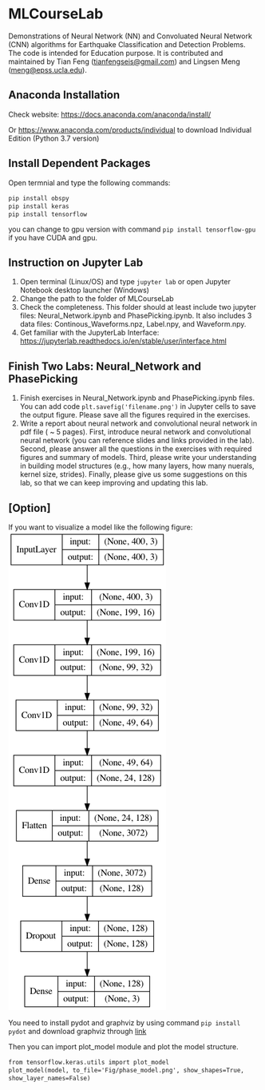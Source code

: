 # MLCourseLab

Demonstrations of Neural Network (NN) and Convoluated Neural Network (CNN) algorithms for Earthquake Classification and Detection Problems. 
The code is intended for Education purpose. It is contributed and maintained by Tian Feng (tianfengseis@gmail.com) and Lingsen Meng (meng@epss.ucla.edu). 
 
## Anaconda Installation
Check website: https://docs.anaconda.com/anaconda/install/

Or  https://www.anaconda.com/products/individual to download Individual Edition (Python 3.7 version)

## Install Dependent Packages
Open termnial and type the following commands:
```
pip install obspy
pip install keras
pip install tensorflow
```
you can change to gpu version with command `pip install tensorflow-gpu` if you have CUDA and gpu.

## Instruction on Jupyter Lab

1) Open terminal (Linux/OS) and type `jupyter lab` or open Jupyter Notebook desktop launcher (Windows)
2) Change the path to the folder of MLCourseLab
3) Check the completeness. This folder should at least include two jupyter files: Neural_Network.ipynb and PhasePicking.ipynb. It also includes 3 data files: Continous_Waveforms.npz, Label.npy, and Waveform.npy. 
4) Get familiar with the JupyterLab Interface: https://jupyterlab.readthedocs.io/en/stable/user/interface.html

## Finish Two Labs: Neural_Network and PhasePicking
1) Finish exercises in Neural_Network.ipynb and PhasePicking.ipynb files. You can add code `plt.savefig('filename.png')` in Jupyter cells to save the output figure. Please save all the figures required in the exercises.
2) Write a report about neural network and convolutional neural network in pdf file ( ~ 5 pages). First, introduce neural network and convolutional neural network (you can reference slides and links provided in the lab). Second, please answer all the questions in the exercises with required figures and summary of models. Third, please write your understanding in building model structures (e.g., how many layers, how many nuerals, kernel size, strides). Finally, please give us some suggestions on this lab, so that we can keep improving and updating this lab.

## [Option] 
If you want to visualize a model like the following figure:
![image](./Fig/phase_model.png)

You need to install pydot and graphviz by using command `pip install pydot` and download graphviz through [link](http://www.graphviz.org/download/)

Then you can import plot_model module and plot the model structure.
```
from tensorflow.keras.utils import plot_model
plot_model(model, to_file='Fig/phase_model.png', show_shapes=True, show_layer_names=False)
```
